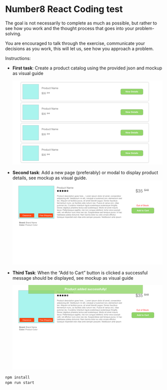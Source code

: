 # Number8 React Coding test

The goal is not necessarily to complete as much as possible, but rather to see how you work and the thought process that goes into your problem-solving.

You are encouraged to talk through the exercise, communicate your decisions as you work, this will let us, see how you approach a problem.

Instructions:

- **First task**: Create a product catalog using the provided json and mockup as visual guide
  
    ![Image1](./visuals/1-ProductListMockup.png?raw=true "Image1")
- **Second task**: Add a new page (preferably) or modal to display product details, see mockup as visual guide.
    ![Image2](./visuals/2-ProductDetailMockup.png?raw=true "Image2")
- **Third Task**: When the “Add to Cart” button is clicked a successful message should be displayed, see mockup as visual guide
  
    ![Image3](./visuals/3-ProductDetailMockupConfirmationMessage.png?raw=true "Image3")

```sh
npm install
npm run start
```